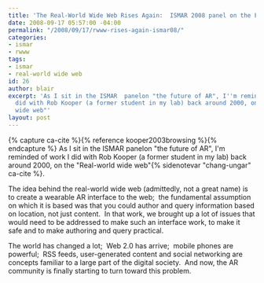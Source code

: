 ```yaml
---
title: 'The Real-World Wide Web Rises Again:  ISMAR 2008 panel on the Future of AR'
date: 2008-09-17 05:57:00 -04:00
permalink: "/2008/09/17/rwww-rises-again-ismar08/"
categories:
- ismar
- rwww
tags:
- ismar
- real-world wide web
id: 26
author: blair
excerpt: 'As I sit in the ISMAR  panelon "the future of AR", I''m reminded of work I
  did with Rob Kooper (a former student in my lab) back around 2000, on the "Real-world
  wide web"'
layout: post
---
```


{% capture ca-cite %}{% reference kooper2003browsing %}{% endcapture %}
As I sit in the ISMAR  panelon "the future of AR", I'm reminded of work I did with Rob Kooper (a former student in my lab) back around 2000, on the "Real-world wide web"{% sidenotevar "chang-ungar" ca-cite %}.

The idea behind the real-world wide web (admittedly, not a great name) is to create a wearable AR interface to the web;  the fundamental assumption on which it is based was that you could author and query information based on location, not just content.  In that work, we brought up a lot of issues that would need to be addressed to make such an interface work, to make it safe and to make authoring and query practical.

The world has changed a lot;  Web 2.0 has arrive;  mobile phones are powerful;  RSS feeds, user-generated content and social networking are concepts familiar to a large part of the digital society.  And now, the AR community is finally starting to turn toward this problem.
